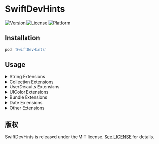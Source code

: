 
# SwiftDevHints

[![Version](https://img.shields.io/cocoapods/v/SwiftDevHints.svg?style=flat)](http://cocoapods.org/pods/SwiftDevHints)
[![License](https://img.shields.io/cocoapods/l/SwiftDevHints.svg?style=flat)](http://cocoapods.org/pods/SwiftDevHints)
[![Platform](https://img.shields.io/cocoapods/p/SwiftDevHints.svg?style=flat)](http://cocoapods.org/pods/SwiftDevHints)

## Installation

```ruby
pod 'SwiftDevHints'
```

## Usage

<details>
<summary>String Extensions</summary>
<br>
    
* **The safe way to return string slice**
```swift
let string = "Hello, Swift!"
string[safe: 0..<5] // "Hello"
string[safe: 0..<14] // nil

string[safe: 0...4] // "Hello"
string[safe: 0...13] // nil
```

* **MD5**
```swift
"hello".md5
```

* **nilIfEmpty**
```swift
var string: String? = nil
string.nilIfEmpty // nil
string = ""
string.nilIfEmpty // nil
string = "hello"
string.nifIfEmpty // "hello"

["Derek", "", "John", "", "Tony", nil].compactMap { $0.nilIfEmpty } // ["Derek", "John", "Tony"]

guard let text = textField.text.nilIfEmpty else {
    // handle for nil or empty
    return
}
```
</details>

<details>
<summary>Collection Extensions</summary>
<br>

* **The safe way to return element at specified index**
```swift
let animals = ["Zebra", "Giraffe", "Tiger"]
let zebra = animals[safe: 0] // "Zebra"
let lion = animals[safe: 3] // nil
```
</details>

<details>
<summary>UserDefaults Extensions</summary>
<br>

* **A safe way to use UserDefaults**
```swift
extension UserDefaults.Name {
static let username: UserDefaults.Name = "SwiftDevHints-Demo.Username"
static let password: UserDefaults.Name = "SwiftDevHints-Demo.Password"
}

// Register Initial Value
UserDefaults.standard.register(defaults: [.username: "Unknown"])

// Set Value
UserDefaults.standard.set("Derek", forName: .username)
UserDefaults.standard.set("12345", forName: .password)

// Get Value
let username = UserDefaults.standard.string(forName: .username)
let password = UserDefaults.standard.string(forName: .password)
```
</details> 

<details>
<summary>UIColor Extensions</summary>
<br>

* **Initialize UIColor with RGB based 255**
```swift
let color = UIColor(redIn255: 255, greenIn255: 32, blueIn255: 171)
```

* **Initialize UIColor with RGB Hex String**
```swift
let color = UIColor(hex: "FF20AB") 
// let color = UIColor(hex: "ff20ab") 
// let color = UIColor(hex: "#FF20AB") 
// let color = UIColor(hex: "#ff20ab")
```

* **Get RGB(A) from a color**
```swift
let rgba = color.rgba // (red 1.0, green 0.125490196078431, blue 0.670588235294118, alpha 1.0)
let intRGBA = color.intRGBA // (red 255, green 32, blue 171, alpha 100)
let hexRGB = hexRGB(prefix: "#") // "#FF20AB"
// let hexRGB = hexRGB() // "FF20AB"
```
</details>

<details>
<summary>Bundle Extensions</summary>
<br>

* **Convenient methods to access Info.plist**
```swift
let bundle = Bundle.main

let displayName = bundle.displayName  // String?
let identifier = bundle.identifier    // String?
let version = bundle.version          // String?
let build = bundle.build              // String?

// All keys
private enum InfoPlistKey: String {
case name = "CFBundleName"
case displayName = "CFBundleDisplayName"
case developmentRegion = "CFBundleDevelopmentRegion"
case identifier = "CFBundleIdentifier"
case version = "CFBundleShortVersionString"
case build = "CFBundleVersion"
case packageType = "CFBundlePackageType"
}
```

</details>

<details>
<summary>Date Extensions</summary>
<br>

* **Some convenient methods**
```swift
let today = Date()                   // December 17, 2017 at 5:54:46 PM GMT+8
let startOfToday = today.startOfDay  // December 17, 2017 at 12:00:00 AM GMT+8
let endOfToday = today.endOfDay      // December 17, 2017 at 11:59:59 PM GMT+8
let previousDay = today.previousDay  // December 16, 2017 at 5:54:46 PM GMT+8
let nextDay = today.nextDay          // December 18, 2017 at 5:54:46 PM GMT+8

// December 14, 2017 at 5:54:46 PM GMT+8
// December 15, 2017 at 5:54:46 PM GMT+8
// December 16, 2017 at 5:54:46 PM GMT+8
let last3Days = today.lastDays(withCount: 3, includingToday: false)

// December 17, 2017 at 5:54:46 PM GMT+8
// December 18, 2017 at 5:54:46 PM GMT+8
// December 19, 2017 at 5:54:46 PM GMT+8
let next3Days = today.nextDays(withCount: 3, includingToday: true)
```

</details>

<details>
<summary>Other Extensions</summary>
<br>
    
* **Customized Log function**

```swift
// PrintHelperViewController.swift
func testPrintLog() {
    Log.debug("Hello, World!")
}

// 输出结果： PrintHelperViewController.testPrintLog():20 DEBUG -> Hello, World!
```

* **Format Int and Double**
```swift
let aInt = 8
let formatedInt1 = aInt.format("03") // "008"
let formatedInt2 = aInt.format("3") // "  8"

let aDouble = 3.14159265
let formatedDouble = aDouble.format(".2") // "3.14"
let formatedDouble = aDouble.format(".3") // "3.142"
```

</details>

## 版权

SwiftDevHints is released under the MIT license. [See LICENSE](https://github.com/derekcoder/SwiftDevHints/blob/master/LICENSE) for details.
